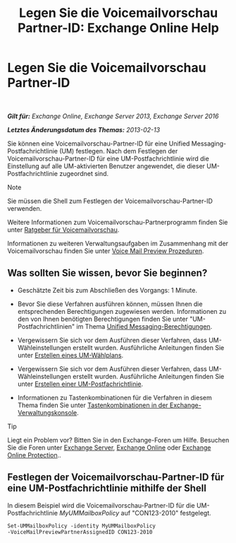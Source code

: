 ﻿---
title: 'Legen Sie die Voicemailvorschau Partner-ID: Exchange Online Help'
TOCTitle: Legen Sie die Voicemailvorschau Partner-ID
ms:assetid: ab98c320-9952-47a7-b141-ddfc2c0ad419
ms:mtpsurl: https://technet.microsoft.com/de-de/library/Ff630924(v=EXCHG.150)
ms:contentKeyID: 51409324
ms.date: 05/23/2018
mtps_version: v=EXCHG.150
ms.translationtype: MT
---

# Legen Sie die Voicemailvorschau Partner-ID

 

_**Gilt für:** Exchange Online, Exchange Server 2013, Exchange Server 2016_

_**Letztes Änderungsdatum des Themas:** 2013-02-13_

Sie können eine Voicemailvorschau-Partner-ID für eine Unified Messaging-Postfachrichtlinie (UM) festlegen. Nach dem Festlegen der Voicemailvorschau-Partner-ID für eine UM-Postfachrichtlinie wird die Einstellung auf alle UM-aktivierten Benutzer angewendet, die dieser UM-Postfachrichtlinie zugeordnet sind.


> [!NOTE]
> Sie müssen die Shell zum Festlegen der Voicemailvorschau-Partner-ID verwenden.



Weitere Informationen zum Voicemailvorschau-Partnerprogramm finden Sie unter [Ratgeber für Voicemailvorschau](voice-mail-preview-advisor-exchange-2013-help.md).

Informationen zu weiteren Verwaltungsaufgaben im Zusammenhang mit der Voicemailvorschau finden Sie unter [Voice Mail Preview Prozeduren](voice-mail-preview-procedures-exchange-2013-help.md).

## Was sollten Sie wissen, bevor Sie beginnen?

  - Geschätzte Zeit bis zum Abschließen des Vorgangs: 1 Minute.

  - Bevor Sie diese Verfahren ausführen können, müssen Ihnen die entsprechenden Berechtigungen zugewiesen werden. Informationen zu den von Ihnen benötigten Berechtigungen finden Sie unter "UM-Postfachrichtlinien" im Thema [Unified Messaging-Berechtigungen](unified-messaging-permissions-exchange-2013-help.md).

  - Vergewissern Sie sich vor dem Ausführen dieser Verfahren, dass UM-Wähleinstellungen erstellt wurden. Ausführliche Anleitungen finden Sie unter [Erstellen eines UM-Wählplans](create-a-um-dial-plan-exchange-2013-help.md).

  - Vergewissern Sie sich vor dem Ausführen dieser Verfahren, dass UM-Wähleinstellungen erstellt wurden. Ausführliche Anleitungen finden Sie unter [Erstellen einer UM-Postfachrichtlinie](create-a-um-mailbox-policy-exchange-2013-help.md).

  - Informationen zu Tastenkombinationen für die Verfahren in diesem Thema finden Sie unter [Tastenkombinationen in der Exchange-Verwaltungskonsole](keyboard-shortcuts-in-the-exchange-admin-center-exchange-online-protection-help.md).


> [!TIP]
> Liegt ein Problem vor? Bitten Sie in den Exchange-Foren um Hilfe. Besuchen Sie die Foren unter <A href="https://go.microsoft.com/fwlink/p/?linkid=60612">Exchange Server</A>, <A href="https://go.microsoft.com/fwlink/p/?linkid=267542">Exchange Online</A> oder <A href="https://go.microsoft.com/fwlink/p/?linkid=285351">Exchange Online Protection</A>..



## Festlegen der Voicemailvorschau-Partner-ID für eine UM-Postfachrichtlinie mithilfe der Shell

In diesem Beispiel wird die Voicemailvorschau-Partner-ID für die UM-Postfachrichtlinie *MyUMMailboxPolicy* auf "CON123-2010" festgelegt.

    Set-UMMailboxPolicy -identity MyUMMailboxPolicy 
    -VoiceMailPreviewPartnerAssignedID CON123-2010

